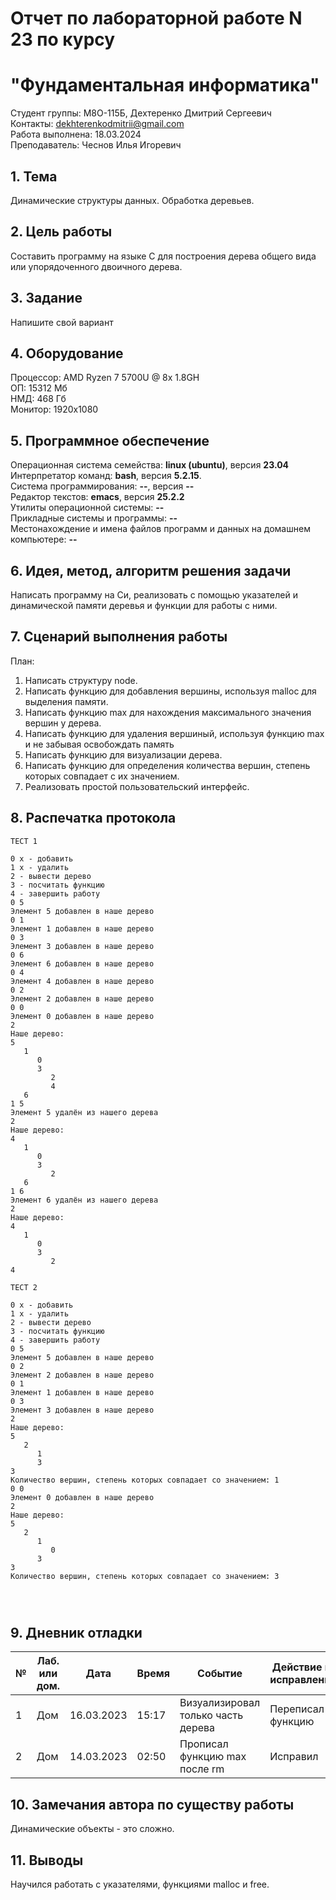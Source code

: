 # Отчет по лабораторной работе N 23 по курсу
# "Фундаментальная информатика"

Студент группы: M8О-115Б, Дехтеренко Дмитрий Сергеевич\
Контакты: dekhterenkodmitrii@gmail.com \
Работа выполнена: 18.03.2024\
Преподаватель: Чеснов Илья Игоревич

## 1. Тема

Динамические структуры данных. Обработка деревьев.

## 2. Цель работы

Составить программу на языке C для построения дерева общего вида или упорядоченного двоичного дерева.

## 3. Задание

Напишите свой вариант

## 4. Оборудование

Процессор: AMD Ryzen 7 5700U @ 8x 1.8GH\
ОП: 15312 Мб\
НМД: 468 Гб\
Монитор: 1920x1080

## 5. Программное обеспечение

Операционная система семейства: **linux (ubuntu)**, версия **23.04**\
Интерпретатор команд: **bash**, версия **5.2.15**.\
Система программирования: **--**, версия **--**\
Редактор текстов: **emacs**, версия **25.2.2**\
Утилиты операционной системы: **--**\
Прикладные системы и программы: **--**\
Местонахождение и имена файлов программ и данных на домашнем компьютере: **--**

## 6. Идея, метод, алгоритм решения задачи

Написать программу на Си, реализовать с помощью указателей и динамической памяти деревья и функции для работы с ними.

## 7. Сценарий выполнения работы

План:
1. Написать структуру node.
2. Написать функцию для добавления вершины, используя malloc для выделения памяти.
3. Написать функцию max для нахождения максимального значения вершин у дерева.
4. Написать функцию для удаления вершиный, используя функцию max и не забывая освобождать память
5. Написать функцию для визуализации дерева.
6. Написать функцию для определения количества вершин, степень которых совпадает с их значением.
7. Реализовать простой пользовательский интерфейс.

## 8. Распечатка протокола

```
ТЕСТ 1

0 x - добавить
1 x - удалить
2 - вывести дерево
3 - посчитать функцию
4 - завершить работу
0 5
Элемент 5 добавлен в наше дерево
0 1
Элемент 1 добавлен в наше дерево
0 3
Элемент 3 добавлен в наше дерево
0 6
Элемент 6 добавлен в наше дерево
0 4
Элемент 4 добавлен в наше дерево
0 2
Элемент 2 добавлен в наше дерево
0 0
Элемент 0 добавлен в наше дерево
2
Наше дерево:
5
   1
      0
      3
         2
         4
   6
1 5
Элемент 5 удалён из нашего дерева
2
Наше дерево:
4
   1
      0
      3
         2
   6
1 6
Элемент 6 удалён из нашего дерева
2
Наше дерево:
4
   1
      0
      3
         2
4

ТЕСТ 2

0 x - добавить
1 x - удалить
2 - вывести дерево
3 - посчитать функцию
4 - завершить работу
0 5
Элемент 5 добавлен в наше дерево
0 2
Элемент 2 добавлен в наше дерево
0 1
Элемент 1 добавлен в наше дерево
0 3
Элемент 3 добавлен в наше дерево
2
Наше дерево:
5
   2
      1
      3
3
Количество вершин, степень которых совпадает со значением: 1
0 0
Элемент 0 добавлен в наше дерево
2
Наше дерево:
5
   2
      1
         0
      3
3
Количество вершин, степень которых совпадает со значением: 3




```

## 9. Дневник отладки

| № | Лаб. или дом. | Дата       | Время     | Событие                  | Действие по исправлению | Примечание  |
|---|---------------|------------|-----------|--------------------------|-------------------------|-------------|
|1  | Дом           | 16.03.2023 | 15:17     | Визуализировал только часть дерева    | Переписал функцию     | |
|2  | Дом           | 14.03.2023 | 02:50     |  Прописал функцию max после rm  | Исправил | Глупая ошибка

## 10. Замечания автора по существу работы

Динамические объекты - это сложно.

## 11. Выводы

Научился работать с указателями, функциями malloc и free.

